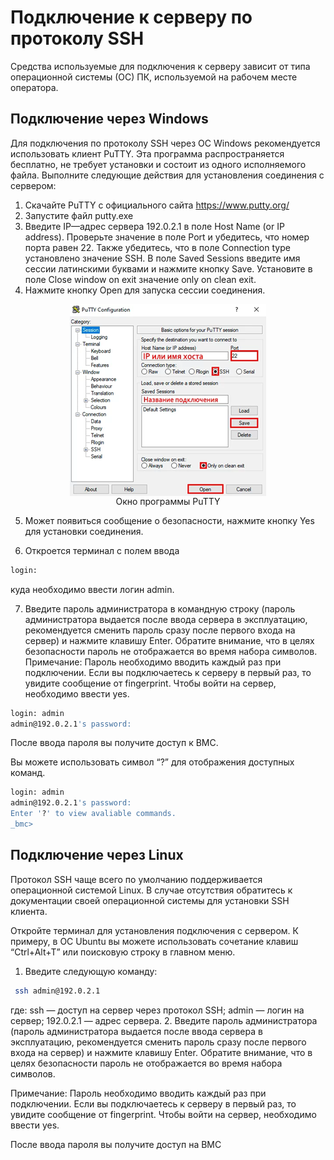# Подключение к серверу по протоколу SSH

Средства используемые для подключения к серверу зависит от типа операционной системы (ОС) ПК, используемой на рабочем месте оператора.


## Подключение через Windows

Для подключения по протоколу SSH через ОС Windows рекомендуется использовать клиент PuTTY. Эта программа распространяется бесплатно, не требует установки и состоит из одного исполняемого файла. Выполните следующие действия для установления соединения с сервером:

1. Скачайте PuTTY с официального сайта <https://www.putty.org/>  
2. Запустите файл putty.exe  
3. Введите IP—адрес сервера 192.0.2.1 в поле Host Name (or IP address). Проверьте значение в поле Port и убедитесь, что номер порта равен 22. Также убедитесь, что в поле Connection type установлено значение SSH. В поле Saved Sessions введите имя сессии латинскими буквами и нажмите кнопку Save. Установите в поле Close window on exit значение only on clean exit.  
4. Нажмите кнопку Open для запуска сессии соединения.
 
<figure style="display: grid; place-items: center;" class = "photo_content">
  <img src="../../../images/putty.png" alt="Окно программы PuTTY"/>
  <figcaption>Окно программы PuTTY  
</figcaption>
</figure>


5. Может появиться сообщение о безопасности, нажмите кнопку Yes для установки соединения.

6. Откроется терминал с полем ввода
 
```bash
login:
```
куда необходимо ввести логин admin.

7. Введите пароль администратора в командную строку (пароль администратора выдается после ввода сервера в эксплуатацию, рекомендуется сменить пароль сразу после первого входа на сервер) и нажмите клавишу Enter. Обратите внимание, что в целях безопасности пароль не отображается во время набора символов.
Примечание: Пароль необходимо вводить каждый раз при подключении. Если вы подключаетесь к серверу в первый раз, то увидите сообщение от fingerprint. Чтобы войти на сервер, необходимо ввести yes.

```bash
login: admin
admin@192.0.2.1's password:
```

После ввода пароля вы получите доступ к BMC.

Вы можете использовать символ “?” для отображения доступных команд.
```bash
login: admin
admin@192.0.2.1's password:
Enter '?' to view avaliable commands.
_bmc>
```

## Подключение через Linux

Протокол SSH чаще всего по умолчанию поддерживается операционной системой Linux. В случае отсутствия обратитесь к документации своей операционной системы для установки SSH клиента.

Откройте терминал для установления подключения с сервером. К примеру, в ОС Ubuntu вы можете использовать сочетание клавиш “Ctrl+Alt+T” или поисковую строку в главном меню.
1.	Введите следующую команду:
```bash
 ssh admin@192.0.2.1
 ```
где: ssh — доступ на сервер через протокол SSH; admin — логин на сервер; 192.0.2.1 — адрес сервера.
2.	Введите пароль администратора (пароль администратора выдается после ввода сервера в эксплуатацию, рекомендуется сменить пароль сразу после первого входа на сервер) и нажмите клавишу Enter. Обратите внимание, что в целях безопасности пароль не отображается во время набора символов.


Примечание: Пароль необходимо вводить каждый раз при подключении. Если вы подключаетесь к серверу в первый раз, то увидите сообщение от fingerprint. Чтобы войти на сервер, необходимо ввести yes.


После ввода пароля вы получите доступ на BMC
